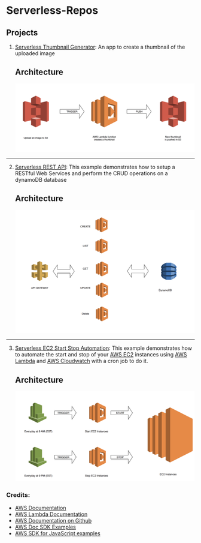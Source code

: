 # Serverless-Repos

## Projects

1. [Serverless Thumbnail Generator](https://github.com/VivekBhat/serverless-thumbnail-aws): An app to create a thumbnail of the uploaded image

    ## Architecture
    ![Architecture](Resources/aws-s3-thumbnail-lambda.png)
<hr>

2. [Serverless REST API](https://github.com/VivekBhat/serverless-nodejs-dynamodb-rest-api): This example demonstrates how to setup a RESTful Web Services and perform the CRUD operations on a dynamoDB database

    ## Architecture
    ![Architecture](Resources/serverless-nodejs-dynamodb-rest-api.png)
<hr>

3. [Serverless EC2 Start Stop Automation](https://github.com/VivekBhat/serverless-ec2-start-stop): 
This example demonstrates how to automate the start and stop of your [AWS EC2](https://aws.amazon.com/ec2/) instances using  [AWS Lambda](https://aws.amazon.com/lambda/) and [AWS Cloudwatch](https://aws.amazon.com/cloudwatch/) with a cron job to do it.

    ## Architecture
    ![Architecture](Resources/serverless-ec2-start-stop.png)    
    

### Credits: 
* [AWS Documentation](https://aws.amazon.com/documentation/)
* [AWS Lambda Documentation](https://docs.aws.amazon.com/lambda/latest/dg/welcome.html)
* [AWS Documentation on Github](https://github.com/awsdocs)
* [AWS Doc SDK Examples](https://github.com/awsdocs/aws-doc-sdk-examples)
* [AWS SDK for JavaScript examples](https://github.com/awsdocs/aws-doc-sdk-examples/tree/master/javascript)    
